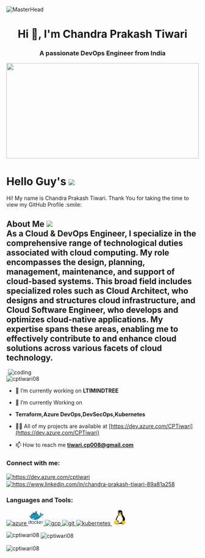 ![MasterHead](https://user-images.githubusercontent.com/74038190/212749447-bfb7e725-6987-49d9-ae85-2015e3e7cc41.gif)
<h1 align="center">Hi 👋, I'm Chandra Prakash Tiwari</h1>
<h3 align="center">A passionate DevOps Engineer from India</h3>

<div align="center">
<img width="100%" height = "250px" src="https://miro.medium.com/v2/resize:fit:1400/1*5kTaMPB5tDEBerSRL0GFeA.gif" />
</div>

<h1> Hello Guy's <img src = "https://raw.githubusercontent.com/MartinHeinz/MartinHeinz/master/wave.gif" width = 50px> </h1>
<p align='center'>

</p>
<div size='20px'> Hi! My name is Chandra Prakash Tiwari. Thank You for taking the time to view my GitHub Profile :smile: 
</div>

<h2> About Me  <img src = "https://media2.giphy.com/media/QssGEmpkyEOhBCb7e1/giphy.gif?cid=ecf05e47a0n3gi1bfqntqmob8g9aid1oyj2wr3ds3mg700bl&rid=giphy.gif" width = 32px> <br> As a Cloud & DevOps Engineer, I specialize in the comprehensive range of technological duties associated with cloud computing. My role encompasses the design, planning, management, maintenance, and support of cloud-based systems. This broad field includes specialized roles such as Cloud Architect, who designs and structures cloud infrastructure, and Cloud Software Engineer, who develops and optimizes cloud-native applications. My expertise spans these areas, enabling me to effectively contribute to and enhance cloud solutions across various facets of cloud technology. </h2>


<img align="right" alt="coding" width="500" src="https://user-images.githubusercontent.com/74038190/212748842-9fcbad5b-6173-4175-8a61-521f3dbb7514.gif">


<p align="left"> <img src="https://komarev.com/ghpvc/?username=cptiwari08&label=Profile%20views&color=0e75b6&style=flat" alt="cptiwari08" /> </p>

- 🔭 I’m currently working on **LTIMINDTREE**

- 🌱 I’m currently Working on
- **Terraform,Azure DevOps,DevSecOps,Kubernetes**

- 👨‍💻 All of my projects are available at [https://dev.azure.com/CPTiwari](https://dev.azure.com/CPTiwari)

- 📫 How to reach me **tiwari.cp008@gmail.com**

<h3 align="left">Connect with me:</h3>
<p align="left">
<a href="https://dev.to/https://dev.azure.com/cptiwari" target="blank"><img align="center" src="https://raw.githubusercontent.com/rahuldkjain/github-profile-readme-generator/master/src/images/icons/Social/devto.svg" alt="https://dev.azure.com/cptiwari" height="30" width="40" /></a>
<a href="https://linkedin.com/in/https://www.linkedin.com/in/chandra-prakash-tiwari-89a81a258/" target="blank"><img align="center" src="https://raw.githubusercontent.com/rahuldkjain/github-profile-readme-generator/master/src/images/icons/Social/linked-in-alt.svg" alt="https://www.linkedin.com/in/chandra-prakash-tiwari-89a81a258" height="30" width="40" /></a>
</p>

<h3 align="left">Languages and Tools:</h3>
<p align="left"> <a href="https://azure.microsoft.com/en-in/" target="_blank" rel="noreferrer"> <img src="https://www.vectorlogo.zone/logos/microsoft_azure/microsoft_azure-icon.svg" alt="azure" width="40" height="40"/> </a> <a href="https://www.docker.com/" target="_blank" rel="noreferrer"> <img src="https://raw.githubusercontent.com/devicons/devicon/master/icons/docker/docker-original-wordmark.svg" alt="docker" width="40" height="40"/> </a> <a href="https://cloud.google.com" target="_blank" rel="noreferrer"> <img src="https://www.vectorlogo.zone/logos/google_cloud/google_cloud-icon.svg" alt="gcp" width="40" height="40"/> </a> <a href="https://git-scm.com/" target="_blank" rel="noreferrer"> <img src="https://www.vectorlogo.zone/logos/git-scm/git-scm-icon.svg" alt="git" width="40" height="40"/> </a> <a href="https://kubernetes.io" target="_blank" rel="noreferrer"> <img src="https://www.vectorlogo.zone/logos/kubernetes/kubernetes-icon.svg" alt="kubernetes" width="40" height="40"/> </a> <a href="https://www.linux.org/" target="_blank" rel="noreferrer"> <img src="https://raw.githubusercontent.com/devicons/devicon/master/icons/linux/linux-original.svg" alt="linux" width="40" height="40"/> </a> </p>

<p><img align="left" src="https://github-readme-stats.vercel.app/api/top-langs?username=cptiwari08&show_icons=true&locale=en&layout=compact" alt="cptiwari08" /></p>

<p>&nbsp;<img align="center" src="https://github-readme-stats.vercel.app/api?username=cptiwari08&show_icons=true&locale=en" alt="cptiwari08" /></p>

<p><img align="center" src="https://github-readme-streak-stats.herokuapp.com/?user=cptiwari08&" alt="cptiwari08" /></p>
